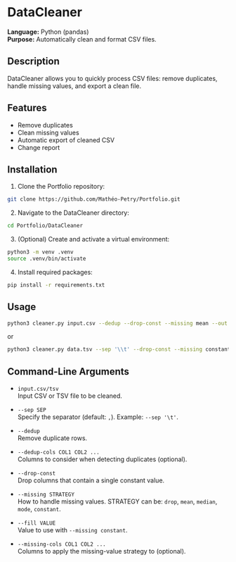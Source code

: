 # DataCleaner

**Language:** Python (pandas)  
**Purpose:** Automatically clean and format CSV files.

## Description

DataCleaner allows you to quickly process CSV files: remove duplicates, handle missing values, and export a clean file.

## Features

- Remove duplicates  
- Clean missing values  
- Automatic export of cleaned CSV  
- Change report  

## Installation

1. Clone the Portfolio repository:
```bash
git clone https://github.com/Mathéo-Petry/Portfolio.git
```
2. Navigate to the DataCleaner directory:
```bash
cd Portfolio/DataCleaner
```
3. (Optional) Create and activate a virtual environment:
```bash
python3 -m venv .venv
source .venv/bin/activate
```
4. Install required packages:
```bash
pip install -r requirements.txt
```

## Usage

```bash
python3 cleaner.py input.csv --dedup --drop-const --missing mean --out cleaned.csv
```

or

```bash
python3 cleaner.py data.tsv --sep '\\t' --drop-const --missing constant --fill '0'
```

## Command-Line Arguments

- `input.csv/tsv`  
    Input CSV or TSV file to be cleaned.

- `--sep SEP`  
    Specify the separator (default: `,`). Example: `--sep '\t'`.

- `--dedup`  
    Remove duplicate rows.

- `--dedup-cols COL1 COL2 ...`  
        Columns to consider when detecting duplicates (optional).

- `--drop-const`  
    Drop columns that contain a single constant value.

- `--missing STRATEGY`  
    How to handle missing values. STRATEGY can be: `drop`, `mean`, `median`, `mode`, `constant`.

- `--fill VALUE`  
    Value to use with `--missing constant`.

- `--missing-cols COL1 COL2 ...`  
    Columns to apply the missing-value strategy to (optional).
